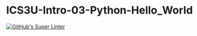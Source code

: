 # ICS3U-Intro-03-Python-Hello_World

[![GitHub's Super Linter](https://github.com/Igor-Zhelezniak-1/ICS3U-Intro-03-Python-Hello_World/workflows/GitHub's%20Super%20Linter/badge.svg)](https://github.com/Igor-Zhelezniak-1/ICS3U-Intro-03-Python-Hello_World/actions)
